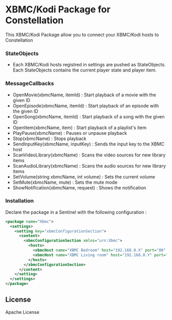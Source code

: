 # XBMC/Kodi Package for Constellation

This XBMC/Kodi Package allow you to connect your XBMC/Kodi hosts to Constellation

### StateObjects
  - Each XBMC/Kodi hosts registred in settings are pushed as StateObjects. Each StateObjects contains the current player state and player item.

### MessageCallbacks
  - OpenMovie(xbmcName, itemId) : Start playback of a movie with the given ID
  - OpenEpisode(xbmcName, itemId) : Start playback of an episode with the given ID
  - OpenSong(xbmcName, itemId) : Start playback of a song with the given ID
  - OpenItem(xbmcName, item) : Start playback of a playlist's item
  - PlayPause(xbmcName) : Pauses or unpause playback
  - Stop(xbmcName) : Stops playback
  - SendInputKey(xbmcName, inputKey) : Sends the input key to the XBMC host
  - ScanVideoLibrary(xbmcName) : Scans the video sources for new library items
  - ScanAudioLibrary(xbmcName) : Scans the audio sources for new library items
  - SetVolume(string xbmcName, int volume) : Sets the current volume
  - SetMute(xbmcName, mute) : Sets the mute mode
  - ShowNotification(xbmcName, request) : Shows the notification

### Installation

Declare the package in a Sentinel with the following configuration :
```xml
<package name="Xbmc">
  <settings>
    <setting key="xbmcConfigurationSection">
      <content>
        <xbmcConfigurationSection xmlns="urn:Xbmc">
          <hosts>
            <xbmcHost name="XBMC Bedroom" host="192.168.0.X" port="80" login="xbmc" password="xbmc" />
            <xbmcHost name="XBMC Living room" host="192.168.0.Y" port="80" login="xbmc" password="xbmc" />
          </hosts>
        </xbmcConfigurationSection>
      </content>
    </setting>
  </settings>
</package>
```
License
----

Apache License